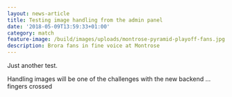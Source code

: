```yaml
---
layout: news-article
title: Testing image handling from the admin panel
date: '2018-05-09T13:59:33+01:00'
category: match
feature-image: /build/images/uploads/montrose-pyramid-playoff-fans.jpg
description: Brora fans in fine voice at Montrose
---
```

Just another test.

Handling images will be one of the challenges with the new backend ... fingers crossed
